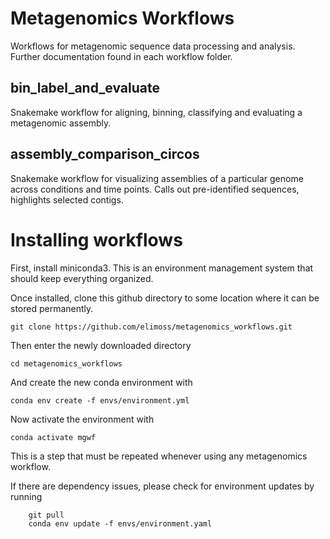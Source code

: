# Metagenomics Workflows
Workflows for metagenomic sequence data processing and analysis.  Further documentation found in each workflow folder.

## bin_label_and_evaluate

Snakemake workflow for aligning, binning, classifying and evaluating a
metagenomic assembly.

## assembly_comparison_circos
Snakemake workflow for visualizing assemblies of a particular genome across conditions and time points.  Calls out pre-identified sequences, highlights selected contigs.



# Installing workflows

First, install miniconda3. This is an environment management system that should keep everything organized.

Once installed, clone this github directory to some location where it can be stored permanently.

    git clone https://github.com/elimoss/metagenomics_workflows.git

Then enter the newly downloaded directory

    cd metagenomics_workflows

And create the new conda environment with

    conda env create -f envs/environment.yml

Now activate the environment with

    conda activate mgwf


This is a step that must be repeated whenever using any metagenomics workflow.


If there are dependency issues, please check for environment updates by running

		git pull
		conda env update -f envs/environment.yaml
